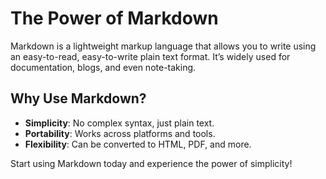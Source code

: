 <!--
title: "The Power of Markdown"
author: "Malindu"
date: "2025-04-22"
excerpt: "Discover how Markdown simplifies content creation for developers and writers alike."
img: "/img/markdown-power.png"
-->
# The Power of Markdown

Markdown is a lightweight markup language that allows you to write using an easy-to-read, easy-to-write plain text format. It’s widely used for documentation, blogs, and even note-taking.

## Why Use Markdown?

- **Simplicity**: No complex syntax, just plain text.
- **Portability**: Works across platforms and tools.
- **Flexibility**: Can be converted to HTML, PDF, and more.

Start using Markdown today and experience the power of simplicity!

